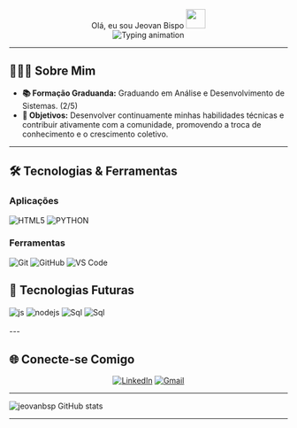  <div align="center"> Olá, eu sou Jeovan Bispo <img src="https://media.giphy.com/media/hvRJCLFzcasrR4ia7z/giphy.gif" width="35"></div>

<div align="center">
  <!-- Animação de texto digitado (Typing SVG) -->
<img 
       src="https://readme-typing-svg.herokuapp.com?font=Fira+Code&size=26&duration=2800&pause=1000&color=b0bac0&center=true&vCenter=true&width=500&height=60&lines=🌟+Bem-vindo(a)+ao+meu+GitHub!;💡+Entusiasta+de+Tecnologia" 
       alt="Typing animation"
  />
</div>

---

## 👨🏽‍💻 **Sobre Mim**

- **📚 Formação Graduanda:** Graduando em Análise e Desenvolvimento de Sistemas. (2/5)
- **🚀 Objetivos:** Desenvolver continuamente minhas habilidades técnicas e contribuir ativamente com a comunidade, promovendo a troca de conhecimento e o crescimento coletivo.

---
## 🛠 **Tecnologias & Ferramentas**

### **Aplicações**


![HTML5](https://img.shields.io/badge/-HTML5-E34F26?style=for-the-badge&logo=html5&logoColor=white)
![PYTHON](https://img.shields.io/badge/-PYTHON-1572B6?style=for-the-badge&logo=python&logoColor=white)

### **Ferramentas**
![Git](https://img.shields.io/badge/-Git-F05032?style=for-the-badge&logo=git&logoColor=white)
![GitHub](https://img.shields.io/badge/-GitHub-181717?style=for-the-badge&logo=github&logoColor=white)
![VS Code](https://img.shields.io/badge/-VS_Code-007ACC?style=for-the-badge&logo=visual-studio-code&logoColor=white)

## 🎯 **Tecnologias Futuras**
<div style = "display: inline_block">
  <img align="center" alt="js" src="https://img.shields.io/badge/JavaScript-F7DF1E?style=for-the-badge&logo=javascript&logoColor=black" />
  <img align="center" alt="nodejs" src="https://img.shields.io/badge/Node.js-43853D?style=for-the-badge&logo=node.js&logoColor=white" />
  <img align="center" alt="Sql" src="https://img.shields.io/badge/MySQL-00000F?style=for-the-badge&logo=mysql&logoColor=white" />
  <img align="center" alt="Sql" src="https://img.shields.io/badge/PostgreSQL-316192?style=for-the-badge&logo=postgresql&logoColor=white" />
</div><br/>
---

## 🌐 **Conecte-se Comigo**

<div align="center">
  
[![LinkedIn](https://img.shields.io/badge/-LinkedIn-0077B5?style=for-the-badge&logo=linkedin&logoColor=white)](https://www.linkedin.com/in/jeovanbispo/)
[![Gmail](https://img.shields.io/badge/-Gmail-%23333?style=for-the-badge&logo=gmail&logoColor=white)](mailto:jeovanbispoo@gmail.com)
  
</div>

---

![jeovanbsp GitHub stats](https://github-readme-stats.vercel.app/api?username=jeovanbsp&show_icons=true&theme=dracula)

---
